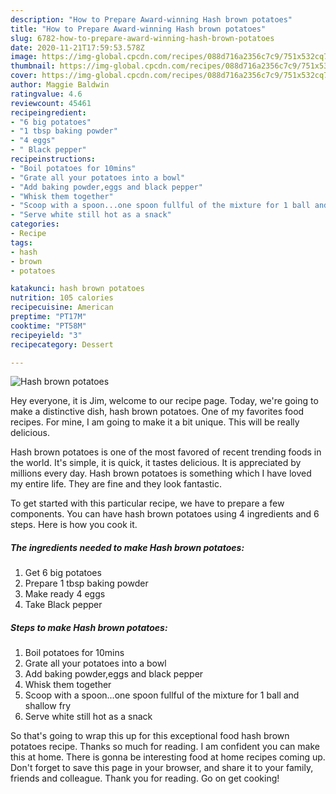 ```yaml
---
description: "How to Prepare Award-winning Hash brown potatoes"
title: "How to Prepare Award-winning Hash brown potatoes"
slug: 6782-how-to-prepare-award-winning-hash-brown-potatoes
date: 2020-11-21T17:59:53.578Z
image: https://img-global.cpcdn.com/recipes/088d716a2356c7c9/751x532cq70/hash-brown-potatoes-recipe-main-photo.jpg
thumbnail: https://img-global.cpcdn.com/recipes/088d716a2356c7c9/751x532cq70/hash-brown-potatoes-recipe-main-photo.jpg
cover: https://img-global.cpcdn.com/recipes/088d716a2356c7c9/751x532cq70/hash-brown-potatoes-recipe-main-photo.jpg
author: Maggie Baldwin
ratingvalue: 4.6
reviewcount: 45461
recipeingredient:
- "6 big potatoes"
- "1 tbsp baking powder"
- "4 eggs"
- " Black pepper"
recipeinstructions:
- "Boil potatoes for 10mins"
- "Grate all your potatoes into a bowl"
- "Add baking powder,eggs and black pepper"
- "Whisk them together"
- "Scoop with a spoon...one spoon fullful of the mixture for 1 ball and shallow fry"
- "Serve white still hot as a snack"
categories:
- Recipe
tags:
- hash
- brown
- potatoes

katakunci: hash brown potatoes 
nutrition: 105 calories
recipecuisine: American
preptime: "PT17M"
cooktime: "PT58M"
recipeyield: "3"
recipecategory: Dessert

---
```



![Hash brown potatoes](https://img-global.cpcdn.com/recipes/088d716a2356c7c9/751x532cq70/hash-brown-potatoes-recipe-main-photo.jpg)

Hey everyone, it is Jim, welcome to our recipe page. Today, we're going to make a distinctive dish, hash brown potatoes. One of my favorites food recipes. For mine, I am going to make it a bit unique. This will be really delicious.



Hash brown potatoes is one of the most favored of recent trending foods in the world. It's simple, it is quick, it tastes delicious. It is appreciated by millions every day. Hash brown potatoes is something which I have loved my entire life. They are fine and they look fantastic.


To get started with this particular recipe, we have to prepare a few components. You can have hash brown potatoes using 4 ingredients and 6 steps. Here is how you cook it.

<!--inarticleads1-->

##### The ingredients needed to make Hash brown potatoes:

1. Get 6 big potatoes
1. Prepare 1 tbsp baking powder
1. Make ready 4 eggs
1. Take  Black pepper




<!--inarticleads2-->

##### Steps to make Hash brown potatoes:

1. Boil potatoes for 10mins
1. Grate all your potatoes into a bowl
1. Add baking powder,eggs and black pepper
1. Whisk them together
1. Scoop with a spoon...one spoon fullful of the mixture for 1 ball and shallow fry
1. Serve white still hot as a snack




So that's going to wrap this up for this exceptional food hash brown potatoes recipe. Thanks so much for reading. I am confident you can make this at home. There is gonna be interesting food at home recipes coming up. Don't forget to save this page in your browser, and share it to your family, friends and colleague. Thank you for reading. Go on get cooking!
